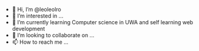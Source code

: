 - 👋 Hi, I’m @leoleolro
- 👀 I’m interested in ...
- 🌱 I’m currently learning Computer science in UWA and self learning web development
- 💞️ I’m looking to collaborate on ...
- 📫 How to reach me ...

<!---
leoleolro/leoleolro is a ✨ special ✨ repository because its `README.md` (this file) appears on your GitHub profile.
You can click the Preview link to take a look at your changes.
--->
